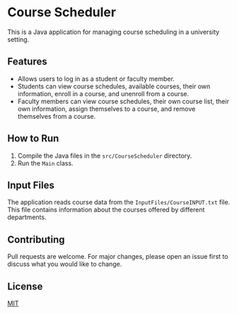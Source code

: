 # Course Scheduler

This is a Java application for managing course scheduling in a university setting.

## Features

- Allows users to log in as a student or faculty member.
- Students can view course schedules, available courses, their own information, enroll in a course, and unenroll from a course.
- Faculty members can view course schedules, their own course list, their own information, assign themselves to a course, and remove themselves from a course.

## How to Run

1. Compile the Java files in the `src/CourseScheduler` directory.
2. Run the `Main` class.

## Input Files

The application reads course data from the `InputFiles/CourseINPUT.txt` file. This file contains information about the courses offered by different departments.

## Contributing

Pull requests are welcome. For major changes, please open an issue first to discuss what you would like to change.

## License

[MIT](https://choosealicense.com/licenses/mit/)